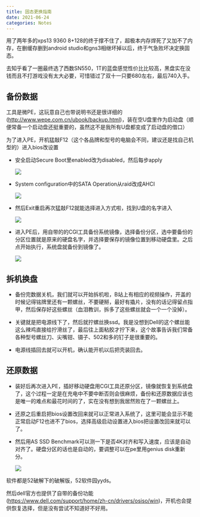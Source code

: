 ```yaml
---
title: 固态更换指南
date: 2021-06-24
categories: Notes
---
```


用了两年多的xps13 9360 8+128的终于撑不住了，超极本内存焊死了又加不了内存，在删缓存删到android studio和gns3相继坏掉以后，终于气急败坏决定换固态。

去知乎看了一圈最终选了西数SN550，1T的蓝盘感觉性价比比较高，黑盘实在没钱而且不打游戏没有太大必要，可惜错过了双十一只要680左右，最后740入手。

## 备份数据

工具是微PE，这玩意自己也带说明书还是很详细的(http://www.wepe.com.cn/ubook/backup.html)，装在空U盘里作为启动盘（顺便常备一个启动盘还挺重要的，虽然这不是我所有U盘都变成了启动盘的借口）

为了进入PE，开机猛敲F12（这个各品牌和型号的电脑会不同，建议还是找自己机型的）进入bios改设置

- 安全启动Secure Boot里enabled改为disabled，然后每步apply

  ![](image-20201206015136797.png)

- System configuration中的SATA Operation从raid改成AHCI

  ![](image-20201206015506923.png)

- 然后Exit重启再次猛敲F12就能选择进入方式啦，找到U盘的名字进入
  
  ![](image-20201206015838551.png)

- 进入PE后，用自带的的CGI工具备份系统镜像，选择备份分区，选中要备份的分区位置就是原来的硬盘名字，并选择要保存的镜像位置到移动硬盘里。之后点开始执行，系统盘就备份到镜像了。

  ![](wim.710b3686.png)

## 拆机换盘

- 备份完数据关机，我们就可以开始拆机啦，B站上有相应的视频操作，开盖的时候记得铭牌里还有一颗螺丝，不要硬掰，最好有撬片，没有的话记得留点指甲，然后保存好这些螺丝（血泪教训，拆多了这些螺丝就会一个一个没掉）。

- 关键就是把电源线下了，然后就拧螺丝换ssd。我是没想到Dell的这个螺丝能这么辣鸡直接给拧滑丝了，最后往上面粘胶才拧下来，这个故事告诉我们常备各种型号螺丝刀、尖嘴钳、镊子、502和多的钉子是很重要的。

- 电源线插回去就可以开机，确认能开机以后把壳装回去。

## 还原数据

- 装好后再次进入PE，插好移动硬盘用CGI工具还原分区，镜像就恢复到系统盘了，这个过程一定是在充电中不要中断否则会很麻烦，备份和还原数据应该也是唯一的难点和最花时间的了，实在没有想到我居然败在了一颗螺丝上。

- 还原之后重启把bios设置改回来就可以正常进入系统了，这里可能会显示不能正常启动F12也进不了bios，选择高级启动设置进入bios把设置改回来就可以了。

- 然后用AS SSD Benchmark可以测一下是否4K对齐和写入速度，应该是自动对齐了。硬盘分区的话也是自动的，要调整可以在pe里用genius disk重新分。
  
  ![](image-20201206021806976.png)

软件都是52破解下的破解版，52软件园yyds。

然后dell官方也提供了自带的备份功能(https://www.dell.com/support/home/zh-cn/drivers/osiso/win)，开机也会提供恢复选择，但是没有尝试不知道好不好用。


